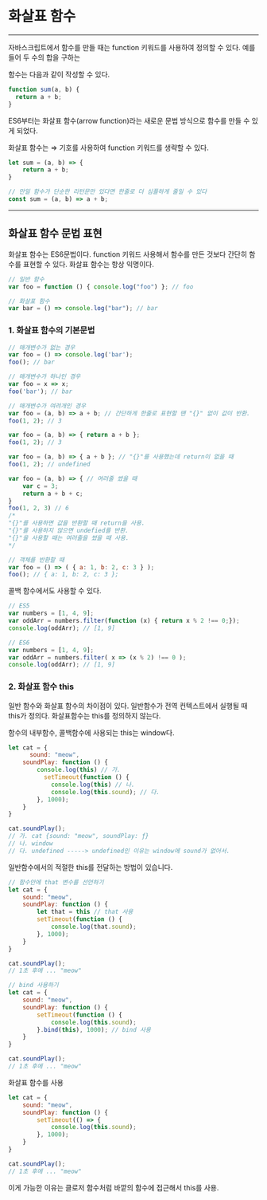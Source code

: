# 화살표 함수

---

자바스크립트에서 함수를 만들 때는 function 키워드를 사용하여 정의할 수 있다. 예를 들어 두 수의 합을 구하는

함수는 다음과 같이 작성할 수 있다.

```jsx
function sum(a, b) {
  return a + b;
}
```

ES6부터는 화살표 함수(arrow function)라는 새로운 문법 방식으로 함수를 만들 수 있게 되었다. 

화살표 함수는 ⇒ 기호를 사용하여 function 키워드를 생략할 수 있다.


```jsx
let sum = (a, b) => {
	return a + b;
}

// 만일 함수가 단순한 리턴문만 있다면 한줄로 더 심플하게 줄일 수 있다
const sum = (a, b) => a + b;
```

---

## 화살표 함수 문법 표현

화살표 함수는 ES6문법이다. function 키워드 사용해서 함수를 만든 것보다 간단히 함수를 표현할 수 있다. 화살표 함수는 항상 익명이다.

```jsx
// 일반 함수
var foo = function () { console.log("foo") }; // foo

// 화살표 함수
var bar = () => console.log("bar"); // bar
```

### 1. 화살표 함수의 기본문법

```jsx
// 매개변수가 없는 경우
var foo = () => console.log('bar');
foo(); // bar

// 매개변수가 하나인 경우
var foo = x => x;
foo('bar'); // bar

// 매개변수가 여려개인 경우
var foo = (a, b) => a + b; // 간단하게 한줄로 표현할 땐 "{}" 없이 값이 반환.
foo(1, 2); // 3

var foo = (a, b) => { return a + b };
foo(1, 2); // 3

var foo = (a, b) => { a + b }; // "{}"를 사용했는데 return이 없을 때
foo(1, 2); // undefined

var foo = (a, b) => { // 여러줄 썼을 때
	var c = 3;
	return a + b + c;
}
foo(1, 2, 3) // 6
/*
"{}"를 사용하면 값을 반환할 때 return을 사용.
"{}"를 사용하지 않으면 undefied를 반환.
"{}"을 사용할 때는 여러줄을 썼을 때 사용.
*/

// 객체를 반환할 때
var foo = () => ( { a: 1, b: 2, c: 3 } );
foo(); // { a: 1, b: 2, c: 3 };
```

콜백 함수에서도 사용할 수 있다.

```jsx
// ES5
var numbers = [1, 4, 9];
var oddArr = numbers.filter(function (x) { return x % 2 !== 0;});
console.log(oddArr); // [1, 9]
```

```jsx
// ES6
var numbers = [1, 4, 9];
var oddArr = numbers.filter( x => (x % 2) !== 0 );
console.log(oddArr); // [1, 9]
```

### 2. 화살표 함수 this

일반 함수와 화살표 함수의 차이점이 있다. 일반함수가 전역 컨텍스트에서 실행될 때 this가 정의다. 화살표함수는 this를 정의하지 않는다.

함수의 내부함수, 콜백함수에 사용되는 this는 window다.

```jsx
let cat = {
	  sound: "meow",
  	soundPlay: function () {
      	console.log(this) // 가.
		  setTimeout(function () {
			console.log(this) // 나.
			console.log(this.sound); // 다.
		}, 1000);
    }
}

cat.soundPlay();
// 가. cat {sound: "meow", soundPlay: ƒ}
// 나. window
// 다. undefined -----> undefined인 이유는 window에 sound가 없어서.
```

일반함수에서의 적절한 this를 전달하는 방법이 있습니다.

```jsx
// 함수안에 that 변수를 선언하기
let cat = {
	sound: "meow",
  	soundPlay: function () {
      	let that = this // that 사용
		setTimeout(function () {
			console.log(that.sound);
		}, 1000);
    }
}

cat.soundPlay();
// 1초 후에 ... "meow"

// bind 사용하기
let cat = {
	sound: "meow",
  	soundPlay: function () {
		setTimeout(function () {
			console.log(this.sound);
		}.bind(this), 1000); // bind 사용
    }
}

cat.soundPlay();
// 1초 후에 ... "meow"
```

화살표 함수를 사용

```jsx
let cat = {
	sound: "meow",
  	soundPlay: function () {
		setTimeout(() => {
			console.log(this.sound);
		}, 1000);
    }
}

cat.soundPlay();
// 1초 후에 ... "meow"
```

이게 가능한 이유는 클로저 함수처럼 바깥의 함수에 접근해서 this를 사용.

